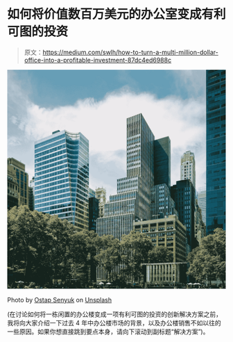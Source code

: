 # 如何将价值数百万美元的办公室变成有利可图的投资

> 原文：<https://medium.com/swlh/how-to-turn-a-multi-million-dollar-office-into-a-profitable-investment-87dc4ed6988c>

![](img/8e2969da34bec0f847fa9da914b9c588.png)

Photo by [Ostap Senyuk](https://unsplash.com/@kintecus?utm_source=unsplash&utm_medium=referral&utm_content=creditCopyText) on [Unsplash](https://unsplash.com/search/photos/office-buidling?utm_source=unsplash&utm_medium=referral&utm_content=creditCopyText)

(在讨论如何将一栋闲置的办公楼变成一项有利可图的投资的创新解决方案之前，我将向大家介绍一下过去 4 年中办公楼市场的背景，以及办公楼销售不如以往的一些原因。如果你想直接跳到要点本身，请向下滚动到副标题“解决方案”)。